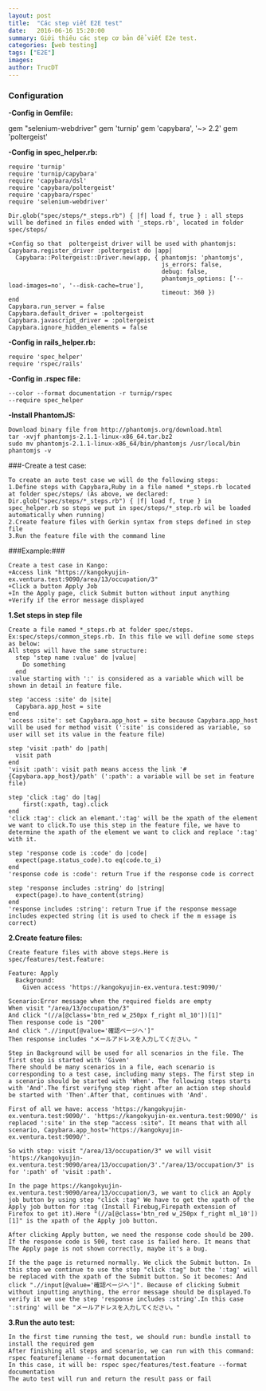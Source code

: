 ```yaml
---
layout: post
title:  "Các step viết E2E test"
date:   2016-06-16 15:20:00
summary: Giới thiêu các step cơ bản để viết E2e test.
categories: [web testing]
tags: ["E2E"]
images: 
author: TrucDT
---
```

### Configuration
__-Config in Gemfile:__

  gem "selenium-webdriver" 
  gem 'turnip' 
  gem 'capybara', '~> 2.2' 
  gem 'poltergeist'

__-Config in spec_helper.rb:__

    require 'turnip' 
    require 'turnip/capybara' 
    require 'capybara/dsl' 
    require 'capybara/poltergeist' 
    require 'capybara/rspec' 
    require 'selenium-webdriver'

    Dir.glob("spec/steps/*_steps.rb") { |f| load f, true } : all steps will be defined in files ended with '_steps.rb', located in folder spec/steps/
    
    +Config so that  poltergeist driver will be used with phantomjs:
    Capybara.register_driver :poltergeist do |app| 
      Capybara::Poltergeist::Driver.new(app, { phantomjs: 'phantomjs', 
                                               js_errors: false, 
                                               debug: false, 
                                               phantomjs_options: ['--load-images=no', '--disk-cache=true'], 
                                               timeout: 360 }) 
    end 
    Capybara.run_server = false 
    Capybara.default_driver = :poltergeist 
    Capybara.javascript_driver = :poltergeist 
    Capybara.ignore_hidden_elements = false 

__-Config in rails_helper.rb:__

    require 'spec_helper'
    require 'rspec/rails'

__-Config in .rspec file:__

    --color --format documentation -r turnip/rspec 
    --require spec_helper

__-Install PhantomJS:__

    Download binary file from http://phantomjs.org/download.html
    tar -xvjf phantomjs-2.1.1-linux-x86_64.tar.bz2
    sudo mv phantomjs-2.1.1-linux-x86_64/bin/phantomjs /usr/local/bin
    phantomjs -v

###-Create a test case:

    To create an auto test case we will do the following steps:
    1.Define steps with Capybara,Ruby in a file named *_steps.rb located at folder spec/steps/ (As above, we declared: Dir.glob("spec/steps/*_steps.rb") { |f| load f, true } in spec_helper.rb so steps we put in spec/steps/*_step.rb wil be loaded automatically when running)
    2.Create feature files with Gerkin syntax from steps defined in step file
    3.Run the feature file with the command line

###Example:###

    Create a test case in Kango:
    +Access link "https://kangokyujin-ex.ventura.test:9090/area/13/occupation/3"
    +Click a button Apply Job
    +In the Apply page, click Submit button without input anything
    +Verify if the error message displayed
    
__1.Set steps in step file__

    Create a file named *_steps.rb at folder spec/steps. Ex:spec/steps/common_steps.rb. In this file we will define some steps as below:
    All steps will have the same structure:
      step 'step name :value' do |value|
        Do something
      end
    :value starting with ':' is considered as a variable which will be shown in detail in feature file.
      
    step 'access :site' do |site| 
      Capybara.app_host = site 
    end
    'access :site': set Capybara.app_host = site because Capybara.app_host will be used for method visit (':site' is considered as variable, so user will set its value in the feature file)
    
    step 'visit :path' do |path| 
      visit path 
    end
    'visit :path': visit path means access the link '#{Capybara.app_host}/path' (':path': a variable will be set in feature file)
    
    step 'click :tag' do |tag| 
        first(:xpath, tag).click 
    end
    'click :tag': click an elemant.':tag' will be the xpath of the element we want to click.To use this step in the feature file, we have to determine the xpath of the element we want to click and replace ':tag' with it.
    
    step 'response code is :code' do |code| 
      expect(page.status_code).to eq(code.to_i) 
    end
    'response code is :code': return True if the response code is correct
    
    step 'response includes :string' do |string|
      expect(page).to have_content(string)
    end
    'response includes :string': return True if the response message includes expected string (it is used to check if the m essage is correct)

__2.Create feature files:__

    Create feature files with above steps.Here is spec/features/test.feature:
    
    Feature: Apply 
      Background: 
        Given access 'https://kangokyujin-ex.ventura.test:9090/'
    
    Scenario:Error message when the required fields are empty
    When visit "/area/13/occupation/3"
    And click "(//a[@class='btn_red w_250px f_right ml_10'])[1]"
    Then response code is "200"
    And click ".//input[@value='確認ページへ']"
    Then response includes "メールアドレスを入力してください。"
    
    Step in Background will be used for all scenarios in the file. The first step is started with 'Given'
    There should be many scenarios in a file, each scenario is corresponding to a test case, including many steps. The first step in a scenario should be started with 'When'. The following steps starts with 'And'.The first verifyng step right after an action step should be started with 'Then'.After that, continues with 'And'.
    
    First of all we have: access 'https://kangokyujin-ex.ventura.test:9090/'. 'https://kangokyujin-ex.ventura.test:9090/' is replaced ':site' in the step "access :site". It means that with all scenario, Capybara.app_host='https://kangokyujin-ex.ventura.test:9090/'.
    
    So with step: visit "/area/13/occupation/3" we will visit 'https://kangokyujin-ex.ventura.test:9090/area/13/occupation/3'."/area/13/occupation/3" is for ':path' of 'visit :path'.
    
    In the page https://kangokyujin-ex.ventura.test:9090/area/13/occupation/3, we want to click an Apply job button by using step "click :tag" We have to get the xpath of the Apply job button for :tag (Install Firebug,Firepath extension of Firefox to get it).Here "(//a[@class='btn_red w_250px f_right ml_10'])[1]" is the xpath of the Apply job button.
    
    After clicking Apply button, we need the response code should be 200. If the response code is 500, test case is failed here. It means that The Apply page is not shown correctly, maybe it's a bug.
    
    If the the page is returned normally. We click the Submit button. In this step we continue to use the step "click :tag" but the ':tag' will be replaced with the xpath of the Submit button. So it becomes: And click ".//input[@value='確認ページへ']". Because of clicking Submit without inputting anything, the error message should be displayed.To verify it we use the step 'response includes :string'.In this case ':string' will be "メールアドレスを入力してください。"
    
__3.Run the auto test:__

    In the first time running the test, we should run: bundle install to install the required gem
    After finishing all steps and scenario, we can run with this command:
    rspec featurefilename --format documentation
    In this case, it will be: rspec spec/features/test.feature --format documentation
    The auto test will run and return the result pass or fail
